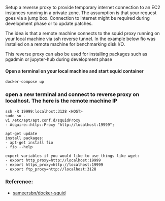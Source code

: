 Setup a reverse proxy to provide temporary internet connection to an EC2 instances running in a private zone. The assumption is that your request goes via a jump box. Connection to internet might be required during development phase or to update patches.

The idea is that a remote machine connects to the squid proxy running on your local machine via ssh reverse tunnel. In the example below fio was installed on a remote machine for benchmarking disk I/O.

This reverse proxy can also be used for installing packages such as pgadmin or jupyter-hub during development phase

#### Open a terminal on your local machine and start squid container
`docker-compose up`

### open a new terminal and connect to reverse proxy on localhost. The <HOST> here is the remote machine IP
```
ssh -R 19999:localhost:3128 <HOST>
sudo su -
vi /etc/apt/apt.conf.d/squidProxy
- Acquire::http::Proxy "http://localhost:19999";

apt-get update
install packages:
- apt-get install fio
- fio --help

export variables if you would like to use things like wget:
- export http_proxy=http://localhost:19999
- export https_proxy=http://localhost:19999
- export ftp_proxy=http://localhost:3128
```

### Reference:
- [sameersbn/docker-squid](https://github.com/sameersbn/docker-squid)
